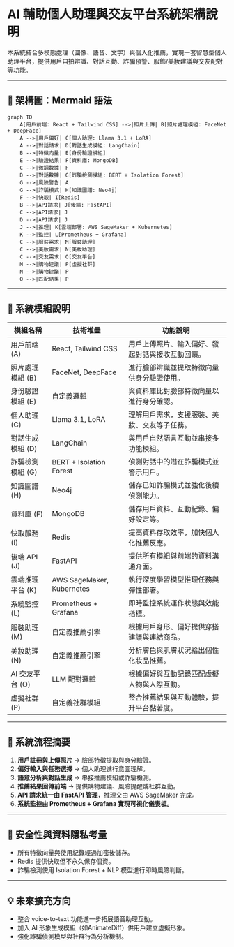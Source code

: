 # AI 輔助個人助理與交友平台系統架構說明

本系統結合多模態處理（圖像、語音、文字）與個人化推薦，實現一套智慧型個人助理平台，提供用戶自拍辨識、對話互動、詐騙預警、服飾/美妝建議與交友配對等功能。

---

## 🧠 架構圖：Mermaid 語法

```mermaid
graph TD
    A[用戶前端: React + Tailwind CSS] -->|照片上傳| B[照片處理模組: FaceNet + DeepFace]
    A -->|用戶偏好| C[個人助理: Llama 3.1 + LoRA]
    A -->|對話請求| D[對話生成模組: LangChain]
    B -->|特徵向量| E[身份驗證模組]
    E -->|驗證結果| F[資料庫: MongoDB]
    C -->|微調數據| F
    D -->|對話數據| G[詐騙檢測模組: BERT + Isolation Forest]
    G -->|風險警告| A
    G -->|詐騙模式| H[知識圖譜: Neo4j]
    F -->|快取| I[Redis]
    B -->|API請求| J[後端: FastAPI]
    C -->|API請求| J
    D -->|API請求| J
    J -->|推理| K[雲端部署: AWS SageMaker + Kubernetes]
    K -->|監控| L[Prometheus + Grafana]
    C -->|服裝需求| M[服裝助理]
    C -->|美妝需求| N[美妝助理]
    C -->|交友需求| O[交友平台]
    M -->|購物建議| P[虛擬社群]
    N -->|購物建議| P
    O -->|匹配結果| P
```

---

## 📌 系統模組說明

| 模組名稱 | 技術堆疊 | 功能說明 |
|----------|-----------|-----------|
| 用戶前端 (A) | React, Tailwind CSS | 用戶上傳照片、輸入偏好、發起對話與接收互動回饋。 |
| 照片處理模組 (B) | FaceNet, DeepFace | 進行臉部辨識並提取特徵向量供身分驗證使用。 |
| 身份驗證模組 (E) | 自定義邏輯 | 與資料庫比對臉部特徵向量以進行身分確認。 |
| 個人助理 (C) | Llama 3.1, LoRA | 理解用戶需求，支援服裝、美妝、交友等子任務。 |
| 對話生成模組 (D) | LangChain | 與用戶自然語言互動並串接多功能模組。 |
| 詐騙檢測模組 (G) | BERT + Isolation Forest | 偵測對話中的潛在詐騙模式並警示用戶。 |
| 知識圖譜 (H) | Neo4j | 儲存已知詐騙模式並強化後續偵測能力。 |
| 資料庫 (F) | MongoDB | 儲存用戶資料、互動紀錄、偏好設定等。 |
| 快取服務 (I) | Redis | 提高資料存取效率，加快個人化推薦反應。 |
| 後端 API (J) | FastAPI | 提供所有模組與前端的資料溝通介面。 |
| 雲端推理平台 (K) | AWS SageMaker, Kubernetes | 執行深度學習模型推理任務與彈性部署。 |
| 系統監控 (L) | Prometheus + Grafana | 即時監控系統運作狀態與效能指標。 |
| 服裝助理 (M) | 自定義推薦引擎 | 根據用戶身形、偏好提供穿搭建議與連結商品。 |
| 美妝助理 (N) | 自定義推薦引擎 | 分析膚色與肌膚狀況給出個性化妝品推薦。 |
| AI 交友平台 (O) | LLM 配對邏輯 | 根據偏好與互動記錄匹配虛擬人物與人際互動。 |
| 虛擬社群 (P) | 自定義社群模組 | 整合推薦結果與互動體驗，提升平台黏著度。 |

---

## 🔄 系統流程摘要

1. **用戶註冊與上傳照片** → 臉部特徵提取與身分驗證。
2. **偏好輸入與任務選擇** → 個人助理進行意圖理解。
3. **語意分析與對話生成** → 串接推薦模組或詐騙檢測。
4. **推薦結果回傳前端** → 提供購物建議、風險提醒或社群互動。
5. **API 請求統一由 FastAPI 管理**，推理交由 AWS SageMaker 完成。
6. **系統監控由 Prometheus + Grafana 實現可視化儀表板。**

---

## 🔐 安全性與資料隱私考量

- 所有特徵向量與使用紀錄經過加密後儲存。
- Redis 提供快取但不永久保存個資。
- 詐騙檢測使用 Isolation Forest + NLP 模型進行即時風險判斷。

---

## 💡 未來擴充方向

- 整合 voice-to-text 功能進一步拓展語音助理互動。
- 加入 AI 形象生成模組（如AnimateDiff）供用戶建立虛擬形象。
- 強化詐騙偵測模型與社群行為分析機制。
